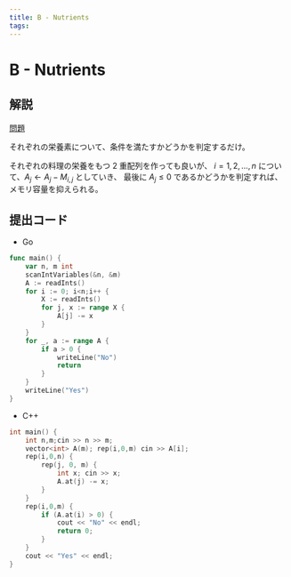 ```yaml
---
title: B - Nutrients
tags:
---
```


# B - Nutrients

## 解説

[問題](https://atcoder.jp/contests/abc356/tasks/abc356_b)

それぞれの栄養素について、条件を満たすかどうかを判定するだけ。

それぞれの料理の栄養をもつ 2 重配列を作っても良いが、
$i = 1,2,\dots,n$ について、$A_j \leftarrow A_j - M_{i,j}$ としていき、
最後に $A_j \leq 0$ であるかどうかを判定すれば、メモリ容量を抑えられる。

## 提出コード

- Go

```go main.go
func main() {
	var n, m int
	scanIntVariables(&n, &m)
	A := readInts()
	for i := 0; i<n;i++ {
		X := readInts()
		for j, x := range X {
			A[j] -= x
		}
	}
	for _, a := range A {
		if a > 0 {
			writeLine("No")
			return
		}
	}
	writeLine("Yes")
}
```

- C++

```cpp 
int main() {
    int n,m;cin >> n >> m;
    vector<int> A(m); rep(i,0,m) cin >> A[i];
    rep(i,0,n) {
        rep(j, 0, m) {
            int x; cin >> x;
            A.at(j) -= x;
        }
    }
    rep(i,0,m) {
        if (A.at(i) > 0) {
            cout << "No" << endl;
            return 0;
        }
    }
    cout << "Yes" << endl;
}
```
